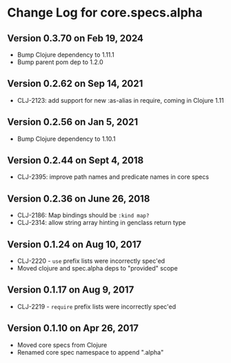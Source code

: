 # Change Log for core.specs.alpha

## Version 0.3.70 on Feb 19, 2024

* Bump Clojure dependency to 1.11.1
* Bump parent pom dep to 1.2.0

## Version 0.2.62 on Sep 14, 2021

* CLJ-2123: add support for new :as-alias in require, coming in Clojure 1.11

## Version 0.2.56 on Jan 5, 2021

* Bump Clojure dependency to 1.10.1

## Version 0.2.44 on Sept 4, 2018

* CLJ-2395: improve path names and predicate names in core specs

## Version 0.2.36 on June 26, 2018

* CLJ-2186: Map bindings should be `:kind map?`
* CLJ-2314: allow string array hinting in genclass return type

## Version 0.1.24 on Aug 10, 2017

* CLJ-2220 - `use` prefix lists were incorrectly spec'ed
* Moved clojure and spec.alpha deps to "provided" scope

## Version 0.1.17 on Aug 9, 2017

* CLJ-2219 - `require` prefix lists were incorrectly spec'ed

## Version 0.1.10 on Apr 26, 2017

* Moved core specs from Clojure
* Renamed core spec namespace to append ".alpha"

